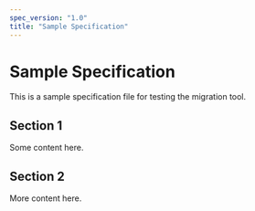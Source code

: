 ```yaml
---
spec_version: "1.0"
title: "Sample Specification"
---
```


# Sample Specification

This is a sample specification file for testing the migration tool.

## Section 1

Some content here.

## Section 2

More content here.
